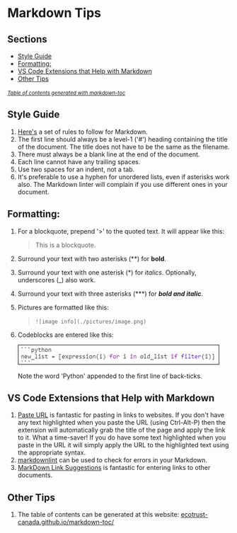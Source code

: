 # Markdown Tips

## Sections

- [Style Guide](#style-guide)
- [Formatting:](#formatting-)
- [VS Code Extensions that Help with Markdown](#vs-code-extensions-that-help-with-markdown)
- [Other Tips](#other-tips)

<small><i><a href='http://ecotrust-canada.github.io/markdown-toc/'>Table of contents generated with markdown-toc</a></i></small>

## Style Guide

1. [Here's](https://github.com/DavidAnson/markdownlint/blob/v0.16.0/doc/Rules.md) a set of rules to follow for Markdown.
1. The first line should always be a level-1 ('#') heading containing the title of the document. The title does not have to be the same as the filename.
1. There must always be a blank line at the end of the document.
1. Each line cannot have any trailing spaces.
1. Use two spaces for an indent, not a tab.
1. It's preferable to use a hyphen for unordered lists, even if asterisks work also. The Markdown linter will complain if you use different ones in your document.

## Formatting:

1. For a blockquote, prepend '>' to the quoted text. It will appear like this:
    > This is a blockquote.
1. Surround your text with two asterisks (**) for **bold**.
1. Surround your text with one asterisk (*) for *italics*. Optionally, underscores (_) also work.
1. Surround your text with three asterisks (***) for ***bold and italic***.
1. Pictures are formatted like this:<br>
    > ```![image info](./pictures/image.png)```
1. Codeblocks are entered like this:

    ![code-block](./images/code-block.png)

    Note the word 'Python' appended to the first line of back-ticks.
    
## VS Code Extensions that Help with Markdown

1. [Paste URL](https://marketplace.visualstudio.com/items?itemName=kukushi.pasteurl) is fantastic for pasting in links to websites. If you don't have any text highlighted when you paste the URL (using Ctrl-Alt-P) then the extension will automatically grab the title of the page and apply the link to it. What a time-saver! If you do have some text highlighted when you paste in the URL it will simply apply the URL to the highlighted text using the appropriate syntax.
1. [markdownlint](https://marketplace.visualstudio.com/items?itemName=DavidAnson.vscode-markdownlint) can be used to check for errors in your Markdown.
1. [MarkDown Link Suggestions](https://marketplace.visualstudio.com/items?itemName=TomasHubelbauer.vscode-markdown-link-suggestions) is fantastic for entering links to other documents.

## Other Tips

1. The table of contents can be generated at this website: [ecotrust-canada.github.io/markdown-toc/](https://ecotrust-canada.github.io/markdown-toc/)
